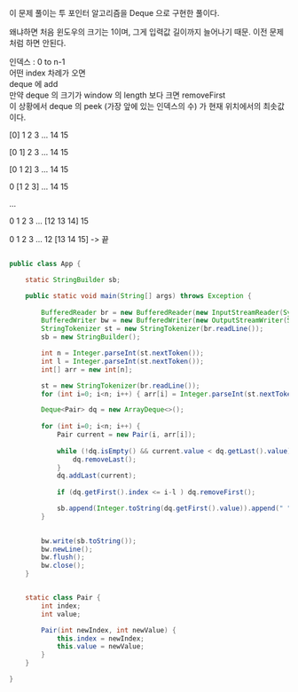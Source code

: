 
이 문제 풀이는 투 포인터 알고리즘을
Deque 으로 구현한 풀이다.

왜냐하면 처음 윈도우의 크기는 1이며, 그게 입력값 길이까지 늘어나기 때문.
이전 문제처럼 하면 안된다.

인덱스 : 0 to n-1 <br>
어떤 index 차례가 오면 <br>
deque 에 add <br>
만약 deque 의 크기가 window 의 length 보다 크면 removeFirst <br>
이 상황에서 deque 의 peek (가장 앞에 있는 인덱스의 수) 가 현재 위치에서의 최솟값이다. <br>

[0] 1 2 3 ... 14 15 <br>

[0 1] 2 3 ... 14 15 <br>

[0 1 2] 3 ... 14 15 <br>

0 [1 2 3] ... 14 15 <br>

... <br>

0 1 2 3 ... [12 13 14] 15 <br>

0 1 2 3 ... 12 [13 14 15] -> 끝


```java

public class App {

    static StringBuilder sb;

    public static void main(String[] args) throws Exception {
        
        BufferedReader br = new BufferedReader(new InputStreamReader(System.in));
        BufferedWriter bw = new BufferedWriter(new OutputStreamWriter(System.out));
        StringTokenizer st = new StringTokenizer(br.readLine());
        sb = new StringBuilder();

        int n = Integer.parseInt(st.nextToken());
        int l = Integer.parseInt(st.nextToken());
        int[] arr = new int[n];

        st = new StringTokenizer(br.readLine());
        for (int i=0; i<n; i++) { arr[i] = Integer.parseInt(st.nextToken()); }

        Deque<Pair> dq = new ArrayDeque<>();
        
        for (int i=0; i<n; i++) {
            Pair current = new Pair(i, arr[i]);
            
            while (!dq.isEmpty() && current.value < dq.getLast().value) {
                dq.removeLast();
            }
            dq.addLast(current);
            
            if (dq.getFirst().index <= i-l ) dq.removeFirst();

            sb.append(Integer.toString(dq.getFirst().value)).append(" ");
        }

        
        bw.write(sb.toString());
        bw.newLine();
        bw.flush();
        bw.close();
    }


    static class Pair {
        int index;
        int value;

        Pair(int newIndex, int newValue) {
            this.index = newIndex;
            this.value = newValue;
        }
    }

}


```




